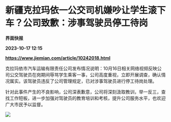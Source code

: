 # 新疆克拉玛依一公交司机嫌吵让学生滚下车？公司致歉：涉事驾驶员停工待岗
**界面快报**

**2023-10-17 12:15**

**https://www.jiemian.com/article/10242018.html**

克拉玛依市汽车运输有限责任公司发布情况说明：10月16日相关网络视频反映公司公交驾驶员在岗期间辱骂学生乘客一事，公司高度重视，立即开展调查，确认情况属实。该驾驶员违反了公司管理规定，已对涉事驾驶员进行停工待岗处理。

针对此事件产生的不良影响，公司深表歉意，公司将深刻汲取教训，举一反三，查找工作短板，进一步加强对驾驶员的教育培训和考核，提升公司服务水平，也欢迎广大市民予以监督。

![](https://img3.jiemian.com/101/original/20231017/169754475834358600_a700xH.png)